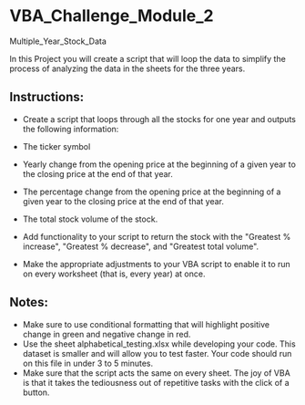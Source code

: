 # VBA_Challenge_Module_2
Multiple_Year_Stock_Data

In this Project you will create a script that will loop the data to simplify the process of analyzing the data in the sheets for the three years.


## Instructions:

* Create a script that loops through all the stocks for one year and outputs the following information:

* The ticker symbol

* Yearly change from the opening price at the beginning of a given year to the closing price at the end of that year.

* The percentage change from the opening price at the beginning of a given year to the closing price at the end of that year.

* The total stock volume of the stock. 

* Add functionality to your script to return the stock with the "Greatest % increase", "Greatest % decrease", and "Greatest total volume".

* Make the appropriate adjustments to your VBA script to enable it to run on every worksheet (that is, every year) at once.

## Notes:

* Make sure to use conditional formatting that will highlight positive change in green and negative change in red.
* Use the sheet alphabetical_testing.xlsx while developing your code. This dataset is smaller and will allow you to test faster. Your code should run on this file in under 3 to 5 minutes.
* Make sure that the script acts the same on every sheet. The joy of VBA is that it takes the tediousness out of repetitive tasks with the click of a button.

